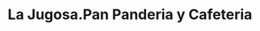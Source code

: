 ---
title: "La Jugosa.Pan Panderia y Cafeteria"
url: /mutata/la-jugosa-pan-panderia-y-cafeteria/
shop: Bäckerei
---